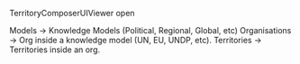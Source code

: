 TerritoryComposerUIViewer open

Models -> Knowledge Models (Political, Regional, Global, etc)
Organisations -> Org inside a knowledge model (UN, EU, UNDP, etc).
Territories -> Territories inside an org.
